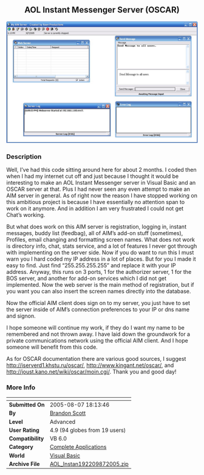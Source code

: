 ﻿<div align="center">

## AOL Instant Messenger Server \(OSCAR\)

<img src="PIC2005871927157784.jpg">
</div>

### Description

Well, I&#8217;ve had this code sitting around here for about 2 months. I coded then when I had my internet cut off and just because I thought it would be interesting to make an AOL Instant Messenger server in Visual Basic and an OSCAR server at that. Plus I had never seen any even attempt to make an AIM server in general. As of right now the reason I have stopped working on this ambitious project is because I have essentially no attention span to work on it anymore. And in addition I am very frustrated I could not get Chat&#8217;s working.

But what does work on this AIM server is registration, logging in, instant messages, buddy list (feedbag), all of AIM&#8217;s add-on stuff (sometimes), Profiles, email changing and formatting screen names. What does not work is directory info, chat, stats service, and a lot of features I never got through with implementing on the server side. Now if you do want to run this I must warn you I hard coded my IP address in a lot of places. But for you I made it easy to find. Just find &#8220;255.255.255.255&#8221; and replace it with your IP address. Anyway, this runs on 3 ports, 1 for the authorizer server, 1 for the BOS server, and another for add-on services which I did not get implemented. Now the web server is the main method of registration, but if you want you can also insert the screen names directly into the database.

Now the official AIM client does sign on to my server, you just have to set the server inside of AIM&#8217;s connection preferences to your IP or dns name and signon.

I hope someone will continue my work, if they do I want my name to be remembered and not thrown away. I have laid down the groundwork for a private communications network using the official AIM client. And I hope someone will benefit from this code.

As for OSCAR documentation there are various good sources, I suggest http://iserverd1.khstu.ru/oscar/, http://www.kingant.net/oscar/, and http://joust.kano.net/wiki/oscar/moin.cgi/. Thank you and good day!
 
### More Info
 


<span>             |<span>
---                |---
**Submitted On**   |2005-08-07 18:13:46
**By**             |[Brandon Scott](https://github.com/Planet-Source-Code/PSCIndex/blob/master/ByAuthor/brandon-scott.md)
**Level**          |Advanced
**User Rating**    |4.9 (94 globes from 19 users)
**Compatibility**  |VB 6\.0
**Category**       |[Complete Applications](https://github.com/Planet-Source-Code/PSCIndex/blob/master/ByCategory/complete-applications__1-27.md)
**World**          |[Visual Basic](https://github.com/Planet-Source-Code/PSCIndex/blob/master/ByWorld/visual-basic.md)
**Archive File**   |[AOL\_Instan192209872005\.zip](https://github.com/Planet-Source-Code/brandon-scott-aol-instant-messenger-server-oscar__1-62118/archive/master.zip)








